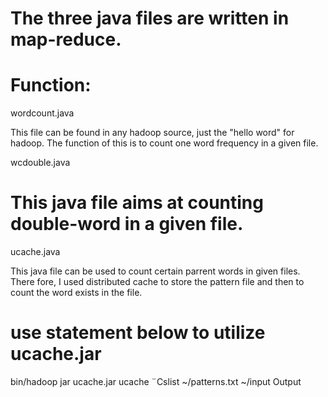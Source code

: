 # The three java files are written in map-reduce.

# Function:

wordcount.java

This file can be found in any hadoop source, just the "hello word" for hadoop.
The function of this is to count one word frequency in a given file.

wcdouble.java

# This java file aims at counting double-word in a given file.

ucache.java

This java file can be used to count certain parrent words in given files. There fore, I used distributed cache to store the pattern file and then to count the word exists in the file.

# use statement below to utilize ucache.jar

bin/hadoop jar ucache.jar ucache ¨Cslist ~/patterns.txt ~/input Output
